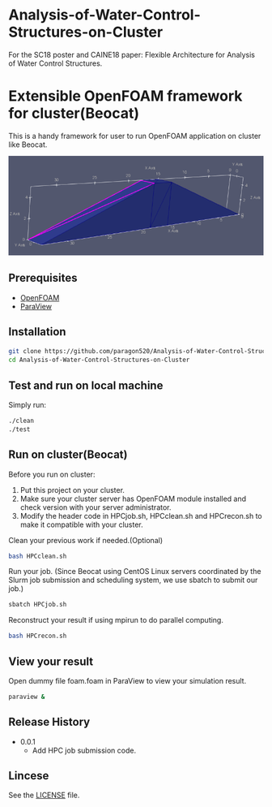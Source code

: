 # Analysis-of-Water-Control-Structures-on-Cluster
For the SC18 poster and CAINE18 paper: Flexible Architecture for Analysis of Water Control Structures.

# Extensible OpenFOAM framework for cluster(Beocat)

This is a handy framework for user to run OpenFOAM application on cluster like Beocat.

![](stlpic.png)

## Prerequisites

* [OpenFOAM]  
* [ParaView]

## Installation 
```sh
git clone https://github.com/paragon520/Analysis-of-Water-Control-Structures-on-Cluster
cd Analysis-of-Water-Control-Structures-on-Cluster
``` 

## Test and run on local machine 

Simply run: 
```sh
./clean
./test 
```
 
## Run on cluster(Beocat)
Before you run on cluster:
1. Put this project on your cluster. 
2. Make sure your cluster server has OpenFOAM module installed and check version with your server administrator.
3. Modify the header code in HPCjob.sh, HPCclean.sh and HPCrecon.sh to make it compatible with your cluster.

Clean your previous work if needed.(Optional)
```sh
bash HPCclean.sh
```

Run your job. (Since Beocat using CentOS Linux servers coordinated by the Slurm job submission and scheduling system, we use sbatch to submit our job.) 
```sh
sbatch HPCjob.sh
```
Reconstruct your result if using mpirun to do parallel computing. 
```sh
bash HPCrecon.sh
```

## View your result 
Open dummy file foam.foam in ParaView to view your simulation result.
```sh
paraview & 
```

## Release History

* 0.0.1
    * Add HPC job submission code.

## Lincese

See the  [LICENSE] file.
 

 [LICENSE]: https://github.com/paragon520/Analysis-of-Water-Control-Structures-on-Cluster/blob/master/LICENSE
 [OpenFOAM]:  https://openfoam.org/download/
[ParaView]: https://www.paraview.org/download/
 